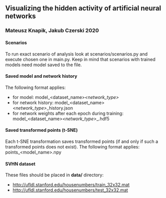 ## Visualizing the hidden activity of artificial neural networks
### Mateusz Knapik, Jakub Czerski 2020

#### Scenarios
To run exact scenario of analysis look at scenarios/scenarios.py and execute chosen one in main.py.
Keep in mind that scenarios with trained models need model saved to the file.

#### Saved model and network history
The following format applies:
- for model: model_<dataset_name>_<network_type>_<epochs>
- for network history: model_<dataset_name>_<network_type>_<epochs>_history.json
- for network weights after each epoch during training: model_<dataset_name>_<network_type>_<epochs>_<epoch>.hdf5

#### Saved transformed points (t-SNE)
Each t-SNE transformation saves transformed points (if and only if such a transformed points does not exist).
The following format applies: points_<model_name>_<layer>_<epochs>.npy

#### SVHN dataset
These files should be placed in __data/__ directory:
- http://ufldl.stanford.edu/housenumbers/train_32x32.mat
- http://ufldl.stanford.edu/housenumbers/test_32x32.mat
